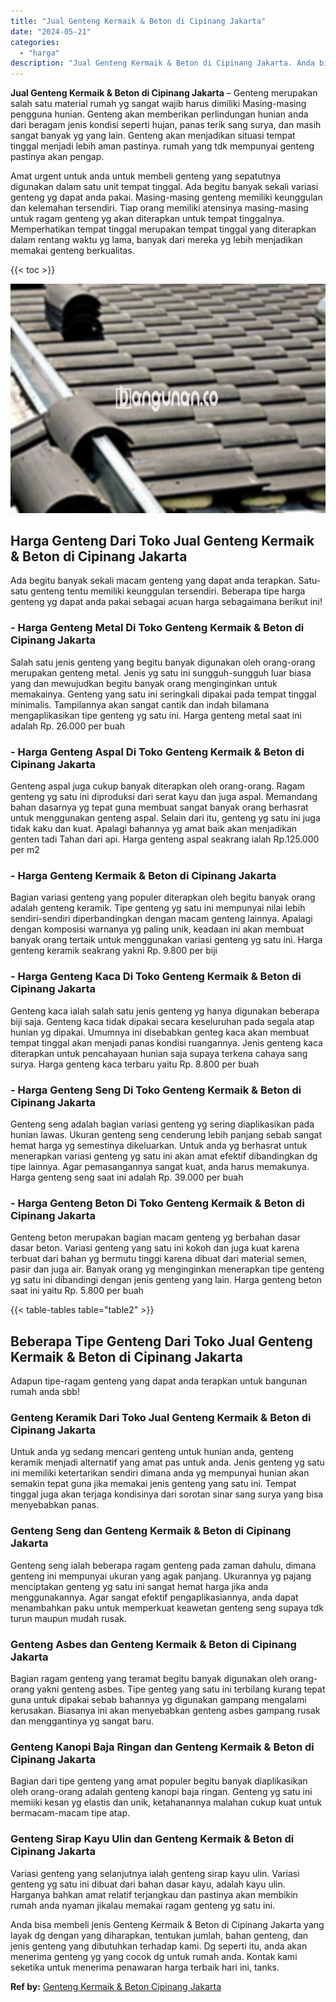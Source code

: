 ```yaml
---
title: "Jual Genteng Kermaik & Beton di Cipinang Jakarta"
date: "2024-05-21"
categories: 
  - "harga"
description: "Jual Genteng Kermaik & Beton di Cipinang Jakarta. Anda bisa membeli jenis Genteng Kermaik & Beton di Cipinang Jakarta yang layak dg dengan yang diharapkan, t..."
---
```


**Jual Genteng Kermaik & Beton di Cipinang Jakarta** – Genteng merupakan salah satu material rumah yg sangat wajib harus dimiliki Masing-masing pengguna hunian. Genteng akan memberikan perlindungan hunian anda dari beragam jenis kondisi seperti hujan, panas terik sang surya, dan masih sangat banyak yg yang lain. Genteng akan menjadikan situasi tempat tinggal menjadi lebih aman pastinya. rumah yang tdk mempunyai genteng pastinya akan pengap.

Amat urgent untuk anda untuk membeli genteng yang sepatutnya digunakan dalam satu unit tempat tinggal. Ada begitu banyak sekali variasi genteng yg dapat anda pakai. Masing-masing genteng memiliki keunggulan dan kelemahan tersendiri. Tiap orang memiliki atensinya masing-masing untuk ragam genteng yg akan diterapkan untuk tempat tinggalnya. Memperhatikan tempat tinggal merupakan tempat tinggal yang diterapkan dalam rentang waktu yg lama, banyak dari mereka yg lebih menjadikan memakai genteng berkualitas.

{{< toc >}}

![Jual Genteng Kermaik & Beton di Cipinang Jakarta](/images/genteng-minimalis-murah06.png)

## Harga Genteng Dari Toko Jual Genteng Kermaik & Beton di Cipinang Jakarta

Ada begitu banyak sekali macam genteng yang dapat anda terapkan. Satu-satu genteng tentu memiliki keunggulan tersendiri. Beberapa tipe harga genteng yg dapat anda pakai sebagai acuan harga sebagaimana berikut ini!

### \- Harga Genteng Metal Di Toko Genteng Kermaik & Beton di Cipinang Jakarta

Salah satu jenis genteng yang begitu banyak digunakan oleh orang-orang merupakan genteng metal. Jenis yg satu ini sungguh-sungguh luar biasa yang dan mewujudkan begitu banyak orang menginginkan untuk memakainya. Genteng yang satu ini seringkali dipakai pada tempat tinggal minimalis. Tampilannya akan sangat cantik dan indah bilamana mengaplikasikan tipe genteng yg satu ini. Harga genteng metal saat ini adalah Rp. 26.000 per buah

### \- Harga Genteng Aspal Di Toko Genteng Kermaik & Beton di Cipinang Jakarta

Genteng aspal juga cukup banyak diterapkan oleh orang-orang. Ragam genteng yg satu ini diproduksi dari serat kayu dan juga aspal. Memandang bahan dasarnya yg tepat guna membuat sangat banyak orang berhasrat untuk menggunakan genteng aspal. Selain dari itu, genteng yg satu ini juga tidak kaku dan kuat. Apalagi bahannya yg amat baik akan menjadikan genten tadi Tahan dari api. Harga genteng aspal seakrang ialah Rp.125.000 per m2

### \- Harga Genteng Kermaik & Beton di Cipinang Jakarta

Bagian variasi genteng yang populer diterapkan oleh begitu banyak orang adalah genteng keramik. Tipe genteng yg satu ini mempunyai nilai lebih sendiri-sendiri diperbandingkan dengan macam genteng lainnya. Apalagi dengan komposisi warnanya yg paling unik, keadaan ini akan membuat banyak orang tertaik untuk menggunakan variasi genteng yg satu ini. Harga genteng keramik seakrang yakni Rp. 9.800 per biji

### \- Harga Genteng Kaca Di Toko Genteng Kermaik & Beton di Cipinang Jakarta

Genteng kaca ialah salah satu jenis genteng yg hanya digunakan beberapa biji saja. Genteng kaca tidak dipakai secara keseluruhan pada segala atap hunian yg dipakai. Umumnya ini disebabkan genteg kaca akan membuat tempat tinggal akan menjadi panas kondisi ruangannya. Jenis genteng kaca diterapkan untuk pencahayaan hunian saja supaya terkena cahaya sang surya. Harga genteng kaca terbaru yaitu Rp. 8.800 per buah

### \- Harga Genteng Seng Di Toko Genteng Kermaik & Beton di Cipinang Jakarta

Genteng seng adalah bagian variasi genteng yg sering diaplikasikan pada hunian lawas. Ukuran genteng seng cenderung lebih panjang sebab sangat hemat harga yg semestinya dikeluarkan. Untuk anda yg berhasrat untuk menerapkan variasi genteng yg satu ini akan amat efektif dibandingkan dg tipe lainnya. Agar pemasangannya sangat kuat, anda harus memakunya. Harga genteng seng saat ini adalah Rp. 39.000 per buah

### \- Harga Genteng Beton Di Toko Genteng Kermaik & Beton di Cipinang Jakarta

Genteng beton merupakan bagian macam genteng yg berbahan dasar dasar beton. Variasi genteng yang satu ini kokoh dan juga kuat karena terbuat dari bahan yg bermutu tinggi karena dibuat dari material semen, pasir dan juga air. Banyak orang yg menginginkan menerapkan tipe genteng yg satu ini dibandingi dengan jenis genteng yang lain. Harga genteng beton saat ini yaitu Rp. 5.800 per buah

{{< table-tables table="table2" >}}

## Beberapa Tipe Genteng Dari Toko Jual Genteng Kermaik & Beton di Cipinang Jakarta

Adapun tipe-ragam genteng yang dapat anda terapkan untuk bangunan rumah anda sbb!

### Genteng Keramik Dari Toko Jual Genteng Kermaik & Beton di Cipinang Jakarta

Untuk anda yg sedang mencari genteng untuk hunian anda, genteng keramik menjadi alternatif yang amat pas untuk anda. Jenis genteng yg satu ini memiliki ketertarikan sendiri dimana anda yg mempunyai hunian akan semakin tepat guna jika memakai jenis genteng yang satu ini. Tempat tinggal juga akan terjaga kondisinya dari sorotan sinar sang surya yang bisa menyebabkan panas.

### Genteng Seng dan Genteng Kermaik & Beton di Cipinang Jakarta

Genteng seng ialah beberapa ragam genteng pada zaman dahulu, dimana genteng ini mempunyai ukuran yang agak panjang. Ukurannya yg pajang menciptakan genteng yg satu ini sangat hemat harga jika anda menggunakannya. Agar sangat efektif pengaplikasiannya, anda dapat menambahkan paku untuk memperkuat keawetan genteng seng supaya tdk turun maupun mudah rusak.

### Genteng Asbes dan Genteng Kermaik & Beton di Cipinang Jakarta

Bagian ragam genteng yang teramat begitu banyak digunakan oleh orang-orang yakni genteng asbes. Tipe genteg yang satu ini terbilang kurang tepat guna untuk dipakai sebab bahannya yg digunakan gampang mengalami kerusakan. Biasanya ini akan menyebabkan genteng asbes gampang rusak dan menggantinya yg sangat baru.

### Genteng Kanopi Baja Ringan dan Genteng Kermaik & Beton di Cipinang Jakarta

Bagian dari tipe genteng yang amat populer begitu banyak diaplikasikan oleh orang-orang adalah genteng kanopi baja ringan. Genteng yg satu ini memiiki kesan yg elastis dan unik, ketahanannya malahan cukup kuat untuk bermacam-macam tipe atap.

### Genteng Sirap Kayu Ulin dan Genteng Kermaik & Beton di Cipinang Jakarta

Variasi genteng yang selanjutnya ialah genteng sirap kayu ulin. Variasi genteng yg satu ini dibuat dari bahan dasar kayu, adalah kayu ulin. Harganya bahkan amat relatif terjangkau dan pastinya akan membikin rumah anda nyaman jikalau memakai ragam genteng yg satu ini.

Anda bisa membeli jenis Genteng Kermaik & Beton di Cipinang Jakarta yang layak dg dengan yang diharapkan, tentukan jumlah, bahan genteng, dan jenis genteng yang dibutuhkan terhadap kami. Dg seperti itu, anda akan menerima genteng yg yang cocok dg untuk rumah anda. Kontak kami seketika untuk menerima penawaran harga terbaik hari ini, tanks.

**Ref by:**  [Genteng Kermaik & Beton  Cipinang Jakarta](https://id.wikipedia.org/wiki/Genteng)
